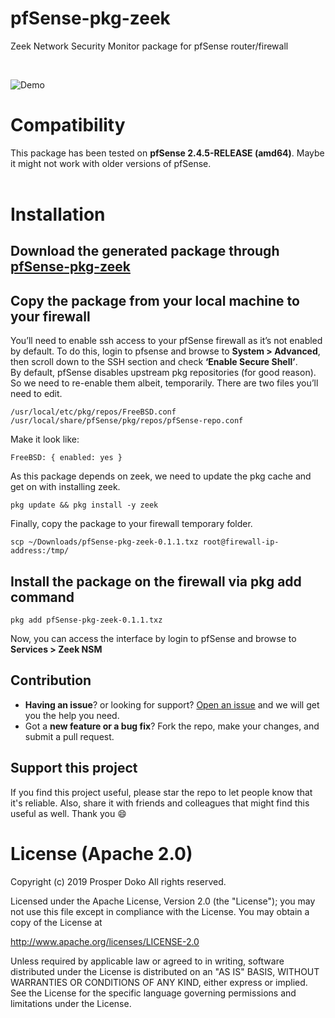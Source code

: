 # pfSense-pkg-zeek

Zeek Network Security Monitor package for pfSense router/firewall

<br>

![Demo](demo/bro-pfSense.gif)

# Compatibility
This package has been tested on **pfSense 2.4.5-RELEASE (amd64)**. Maybe it might not work with older versions of pfSense.
<br><br>

# Installation

## Download the generated package through [pfSense-pkg-zeek](https://github.com/shadonet/pfSense-pkg-bro/raw/master/data/pfSense-pkg-zeek-0.1.1.txz)

## Copy the package from your local machine to your firewall
You’ll need to enable ssh access to your pfSense firewall as it’s not enabled by default. To do this, login to pfsense and browse to **System > Advanced**, then scroll down to the SSH section and check **‘Enable Secure Shell’**.
<br>
By default, pfSense disables upstream pkg repositories (for good reason). So we need to re-enable them albeit, temporarily. There are two files you’ll need to edit.

```shell
/usr/local/etc/pkg/repos/FreeBSD.conf
/usr/local/share/pfSense/pkg/repos/pfSense-repo.conf
```
Make it look like:

```shell
FreeBSD: { enabled: yes }
```
As this package depends on zeek, we need to update the pkg cache and get on with installing zeek.

```shell
pkg update && pkg install -y zeek 
```

Finally, copy the package to your firewall temporary folder.

```shell
scp ~/Downloads/pfSense-pkg-zeek-0.1.1.txz root@firewall-ip-address:/tmp/
```
## Install the package on the firewall via pkg add command
```shell
pkg add pfSense-pkg-zeek-0.1.1.txz
```
Now, you can access the interface by login to pfSense and browse to **Services > Zeek NSM**

## Contribution
- **Having an issue**? or looking for support? [Open an issue](https://github.com/shadonet/pfSense-pkg-bro/issues/new) and we will get you the help you need.
- Got a **new feature or a bug fix**? Fork the repo, make your changes, and submit a pull request.

## Support this project
If you find this project useful, please star the repo to let people know that it's reliable. Also, share it with friends and colleagues that might find this useful as well. Thank you :smile:

# License (Apache 2.0)

 Copyright (c) 2019 Prosper Doko
 All rights reserved.

 Licensed under the Apache License, Version 2.0 (the "License");
 you may not use this file except in compliance with the License.
 You may obtain a copy of the License at

 http://www.apache.org/licenses/LICENSE-2.0

 Unless required by applicable law or agreed to in writing, software
 distributed under the License is distributed on an "AS IS" BASIS,
 WITHOUT WARRANTIES OR CONDITIONS OF ANY KIND, either express or implied.
 See the License for the specific language governing permissions and
 limitations under the License.
